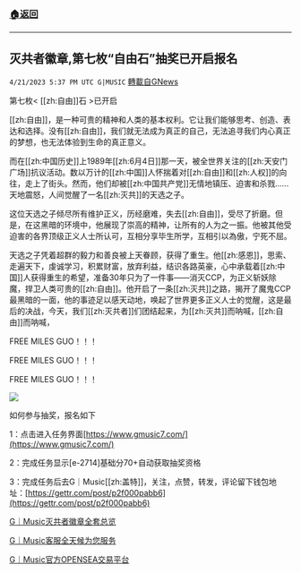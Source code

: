 ###  [:house:返回](README.md)
---


## 灭共者徽章,第七枚“自由石”抽奖已开启报名
`4/21/2023 5:37 PM UTC G|MUSIC` [轉載自GNews](https://gnews.org/articles/1244893)

第七枚< [[zh:自由]]石 >已开启


[[zh:自由]]，是一种可贵的精神和人类的基本权利。它让我们能够思考、创造、表达和选择。没有[[zh:自由]]，我们就无法成为真正的自己，无法追寻我们内心真正的梦想，也无法体验到生命的真正意义。

而在[[zh:中国历史]]上1989年[[zh:6月4日]]那一天，被全世界关注的[[zh:天安门广场]]抗议活动。数以万计的[[zh:中国]]人怀揣着对[[zh:自由]]和[[zh:人权]]的向往，走上了街头。然而，他们却被[[zh:中国共产党]]无情地镇压、迫害和杀戮......天地震怒，人间觉醒了一名[[zh:灭共]]的天选之子。

这位天选之子倾尽所有维护正义，历经磨难，失去[[zh:自由]]，受尽了折磨。但是，在这黑暗的环境中，他展现了崇高的精神，让所有的人为之一振。他被其他受迫害的各界顶级正义人士所认可，互相分享毕生所学，互相引以為傲，宁死不屈。

天选之子凭着超群的毅力和善良被上天眷顾，获得了重生。他[[zh:感恩]]，思索、走遍天下，虔诚学习，积累财富，放弃利益，结识各路英豪，心中承载着[[zh:中国]]人获得重生的希望，准备30年只为了一件事——消灭CCP，为正义斩妖除魔，捍卫人类可贵的[[zh:自由]]。他开启了一条[[zh:灭共]]之路，揭开了魔鬼CCP最黑暗的一面，他的事迹足以感天动地，唤起了世界更多正义人士的觉醒，这是最后的决战，今天，我们[[zh:灭共者]]们团结起来，为[[zh:灭共]]而呐喊，[[zh:自由]]而呐喊，

FREE MILES GUO！！！

FREE MILES GUO！！！

FREE MILES GUO！！！

![](https://i.imgur.com/DE0S3Hv.jpg)


如何参与抽奖，报名如下

1：点击进入任务界面[https://www.gmusic7.com/](https://www.gmusic7.com/)

2：完成任务显示[e-2714]基础分70+自动获取抽奖资格

3：完成任务后去G｜Music[[zh:盖特]]，关注，点赞，转发，评论留下钱包地址：[https://gettr.com/post/p2f000pabb6](https://gettr.com/post/p2f000pabb6)


[e-2b50]:此次任务增加了对[[zh:郭文贵]]以及Gmusic空投项目的感想，在[[zh:历史]]的长河中留下了自己独特的印记吧。



[G｜Music灭共者徽章全套总览](https://gnews.org/t/wqA7K6n)

[G｜Music客服全天候为您服务](https://discord.gg/8yknyAQREz)

[G｜Music官方OPENSEA交易平台](https://opensea.io/collection/take-down-the-ccp-badge)




